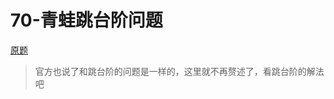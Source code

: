 # 70-青蛙跳台阶问题

[原题](https://leetcode-cn.com/problems/qing-wa-tiao-tai-jie-wen-ti-lcof/)

> 官方也说了和跳台阶的问题是一样的，这里就不再赘述了，看跳台阶的解法吧
